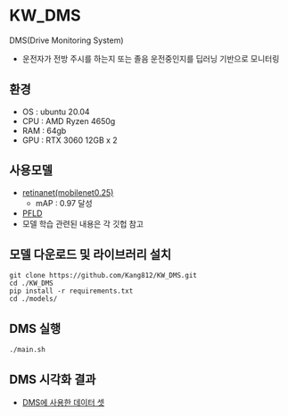 # KW_DMS
DMS(Drive Monitoring System)
- 운전자가 전방 주시를 하는지 또는 졸음 운전중인지를 딥러닝 기반으로 모니터링

## 환경
- OS : ubuntu 20.04
- CPU : AMD Ryzen 4650g
- RAM : 64gb
- GPU : RTX 3060 12GB x 2

## 사용모델
- [retinanet(mobilenet0.25)](https://github.com/biubug6/Pytorch_Retinaface)
  * mAP : 0.97 달성
- [PFLD](https://github.com/polarisZhao/PFLD-pytorch)
- 모델 학습 관련된 내용은 각 깃헙 참고

## 모델 다운로드 및 라이브러리 설치
```
git clone https://github.com/Kang812/KW_DMS.git
cd ./KW_DMS
pip install -r requirements.txt
cd ./models/
```

## DMS 실행
```
./main.sh
```

## DMS 시각화 결과
- [DMS에 사용한 데이터 셋](https://aihub.or.kr/aihubdata/data/view.do?currMenu=115&topMenu=100&dataSetSn=173)
